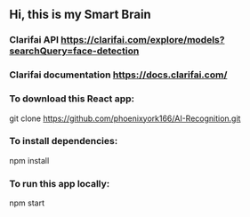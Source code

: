 ## Hi, this is my Smart Brain

### Clarifai API https://clarifai.com/explore/models?searchQuery=face-detection
### Clarifai documentation https://docs.clarifai.com/

### To download this React app:
git clone https://github.com/phoenixyork166/AI-Recognition.git

### To install dependencies:
npm install

### To run this app locally:
npm start

